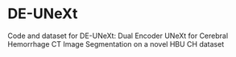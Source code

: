 # DE-UNeXt
Code and dataset for DE-UNeXt: Dual Encoder UNeXt for Cerebral Hemorrhage CT Image Segmentation on a novel HBU CH dataset
